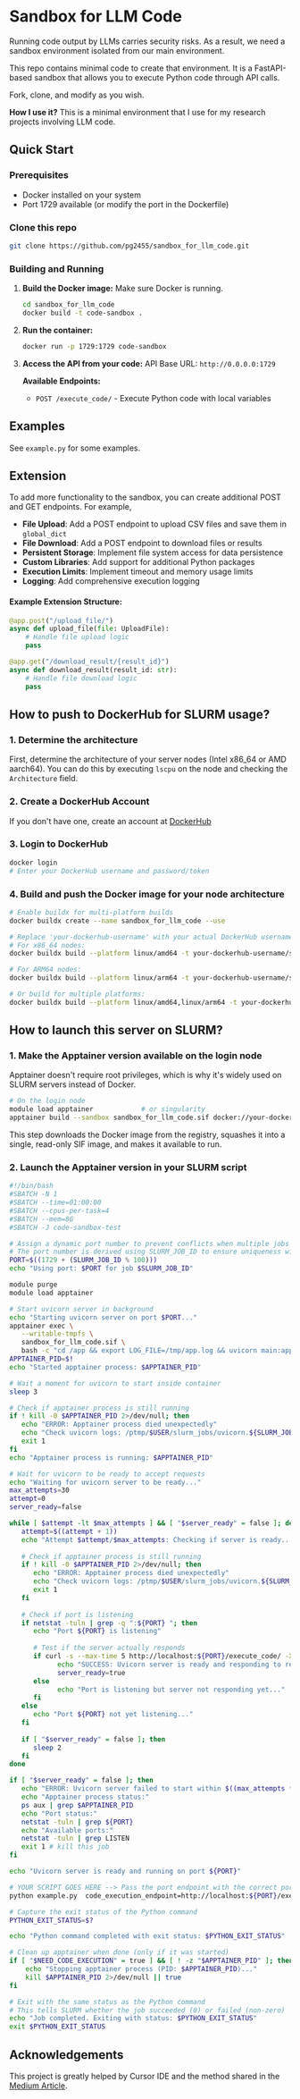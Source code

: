 # Sandbox for LLM Code

Running code output by LLMs carries security risks. As a result, we need a sandbox environment isolated from our main environment.

This repo contains minimal code to create that environment. It is a FastAPI-based sandbox that allows you to execute Python code through API calls.

Fork, clone, and modify as you wish.

**How I use it?** This is a minimal environment that I use for my research projects involving LLM code.

## Quick Start

### Prerequisites
- Docker installed on your system
- Port 1729 available (or modify the port in the Dockerfile)

### Clone this repo

```bash
git clone https://github.com/pg2455/sandbox_for_llm_code.git
```

### Building and Running

1. **Build the Docker image:** Make sure Docker is running. 
   ```bash
   cd sandbox_for_llm_code
   docker build -t code-sandbox .
   ```

2. **Run the container:**
   ```bash
   docker run -p 1729:1729 code-sandbox
   ```

3. **Access the API from your code:**
   API Base URL: `http://0.0.0.0:1729`
   
   **Available Endpoints:**
   - `POST /execute_code/` - Execute Python code with local variables

## Examples

See `example.py` for some examples.

## Extension

To add more functionality to the sandbox, you can create additional POST and GET endpoints. For example, 

- **File Upload**: Add a POST endpoint to upload CSV files and save them in `global_dict`
- **File Download**: Add a POST endpoint to download files or results
- **Persistent Storage**: Implement file system access for data persistence
- **Custom Libraries**: Add support for additional Python packages
- **Execution Limits**: Implement timeout and memory usage limits
- **Logging**: Add comprehensive execution logging

#### Example Extension Structure:
```python
@app.post("/upload_file/")
async def upload_file(file: UploadFile):
    # Handle file upload logic
    pass

@app.get("/download_result/{result_id}")
async def download_result(result_id: str):
    # Handle file download logic
    pass
```

## How to push to DockerHub for SLURM usage?

### 1. Determine the architecture
First, determine the architecture of your server nodes (Intel x86_64 or AMD aarch64). You can do this by executing `lscpu` on the node and checking the `Architecture` field.

### 2. Create a DockerHub Account
If you don't have one, create an account at [DockerHub](https://hub.docker.com/)

### 3. Login to DockerHub
```bash
docker login
# Enter your DockerHub username and password/token
```

### 4. Build and push the Docker image for your node architecture
```bash
# Enable buildx for multi-platform builds
docker buildx create --name sandbox_for_llm_code --use

# Replace 'your-dockerhub-username' with your actual DockerHub username
# For x86_64 nodes:
docker buildx build --platform linux/amd64 -t your-dockerhub-username/sandbox_for_llm_code:latest . --push

# For ARM64 nodes:
docker buildx build --platform linux/arm64 -t your-dockerhub-username/sandbox_for_llm_code:latest . --push

# Or build for multiple platforms:
docker buildx build --platform linux/amd64,linux/arm64 -t your-dockerhub-username/sandbox_for_llm_code:latest . --push
```

## How to launch this server on SLURM?

### 1. Make the Apptainer version available on the login node
Apptainer doesn't require root privileges, which is why it's widely used on SLURM servers instead of Docker.

```bash
# On the login node
module load apptainer            # or singularity
apptainer build --sandbox sandbox_for_llm_code.sif docker://your-dockerhub-username/sandbox_for_llm_code:latest
```

This step downloads the Docker image from the registry, squashes it into a single, read-only SIF image, and makes it available to run.

### 2. Launch the Apptainer version in your SLURM script

```bash
#!/bin/bash
#SBATCH -N 1
#SBATCH --time=01:00:00
#SBATCH --cpus-per-task=4
#SBATCH --mem=8G
#SBATCH -J code-sandbox-test

# Assign a dynamic port number to prevent conflicts when multiple jobs are executed on the same node.
# The port number is derived using SLURM_JOB_ID to ensure uniqueness within the node.
PORT=$((1729 + (SLURM_JOB_ID % 100)))
echo "Using port: $PORT for job $SLURM_JOB_ID"

module purge
module load apptainer 

# Start uvicorn server in background
echo "Starting uvicorn server on port $PORT..."
apptainer exec \
   --writable-tmpfs \
   sandbox_for_llm_code.sif \
   bash -c "cd /app && export LOG_FILE=/tmp/app.log && uvicorn main:app --host 0.0.0.0 --port $PORT" > /ptmp/$USER/slurm_jobs/uvicorn.${SLURM_JOB_ID}.log 2>&1 &
APPTAINER_PID=$!
echo "Started apptainer process: $APPTAINER_PID"

# Wait a moment for uvicorn to start inside container
sleep 3

# Check if apptainer process is still running
if ! kill -0 $APPTAINER_PID 2>/dev/null; then
   echo "ERROR: Apptainer process died unexpectedly"
   echo "Check uvicorn logs: /ptmp/$USER/slurm_jobs/uvicorn.${SLURM_JOB_ID}.log"
   exit 1
fi
echo "Apptainer process is running: $APPTAINER_PID"

# Wait for uvicorn to be ready to accept requests
echo "Waiting for uvicorn server to be ready..."
max_attempts=30
attempt=0
server_ready=false

while [ $attempt -lt $max_attempts ] && [ "$server_ready" = false ]; do
   attempt=$((attempt + 1))
   echo "Attempt $attempt/$max_attempts: Checking if server is ready..."
   
   # Check if apptainer process is still running
   if ! kill -0 $APPTAINER_PID 2>/dev/null; then
      echo "ERROR: Apptainer process died unexpectedly"
      echo "Check uvicorn logs: /ptmp/$USER/slurm_jobs/uvicorn.${SLURM_JOB_ID}.log"
      exit 1
   fi
   
   # Check if port is listening
   if netstat -tuln | grep -q ":${PORT} "; then
      echo "Port ${PORT} is listening"
      
      # Test if the server actually responds
      if curl -s --max-time 5 http://localhost:${PORT}/execute_code/ -X POST -H "Content-Type: application/json" -d '{"code": "print(\"test\")", "local_dict": {}}' >/dev/null 2>&1; then
            echo "SUCCESS: Uvicorn server is ready and responding to requests!"
            server_ready=true
      else
            echo "Port is listening but server not responding yet..."
      fi
   else
      echo "Port ${PORT} not yet listening..."
   fi
   
   if [ "$server_ready" = false ]; then
      sleep 2
   fi
done

if [ "$server_ready" = false ]; then
   echo "ERROR: Uvicorn server failed to start within $((max_attempts * 2)) seconds"
   echo "Apptainer process status:"
   ps aux | grep $APPTAINER_PID
   echo "Port status:"
   netstat -tuln | grep ${PORT}
   echo "Available ports:"
   netstat -tuln | grep LISTEN
   exit 1 # kill this job
fi

echo "Uvicorn server is ready and running on port ${PORT}"

# YOUR SCRIPT GOES HERE --> Pass the port endpoint with the correct port here. 
python example.py  code_execution_endpoint=http://localhost:${PORT}/execute_code/

# Capture the exit status of the Python command
PYTHON_EXIT_STATUS=$?

echo "Python command completed with exit status: $PYTHON_EXIT_STATUS"

# Clean up apptainer when done (only if it was started)
if [ "$NEED_CODE_EXECUTION" = true ] && [ ! -z "$APPTAINER_PID" ]; then
    echo "Stopping apptainer process (PID: $APPTAINER_PID)..."
    kill $APPTAINER_PID 2>/dev/null || true
fi

# Exit with the same status as the Python command
# This tells SLURM whether the job succeeded (0) or failed (non-zero)
echo "Job completed. Exiting with status: $PYTHON_EXIT_STATUS"
exit $PYTHON_EXIT_STATUS
```

## Acknowledgements
This project is greatly helped by Cursor IDE and the method shared in the [Medium Article](https://medium.com/@Shrishml/making-our-own-code-interpreter-part-1-making-of-a-sandbox-382da3339eaa).

